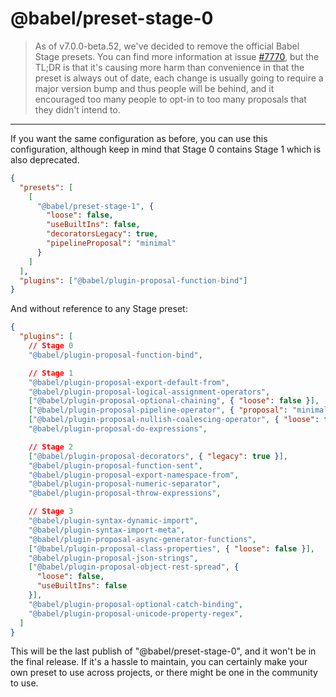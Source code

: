 # @babel/preset-stage-0

> As of v7.0.0-beta.52, we've decided to remove
the official Babel Stage presets. You can find more information
at issue [#7770](https://github.com/babel/babel/issues/7770), but
the TL;DR is that it's causing more harm than convenience in that
the preset is always out of date, each change is usually going to
require a major version bump and thus people will be behind,
and it encouraged too many people to opt-in to too many proposals
that they didn't intend to.

---

If you want the same configuration as before, you can use this configuration, although keep in mind that Stage 0 contains Stage 1 which is also deprecated.

```json
{
  "presets": [
    [
      "@babel/preset-stage-1", { 
        "loose": false,
        "useBuiltIns": false,
        "decoratorsLegacy": true,
        "pipelineProposal": "minimal"
      }
    ]
  ],
  "plugins": ["@babel/plugin-proposal-function-bind"]
}
```

And without reference to any Stage preset:

```json
{
  "plugins": [
    // Stage 0
    "@babel/plugin-proposal-function-bind",

    // Stage 1
    "@babel/plugin-proposal-export-default-from",
    "@babel/plugin-proposal-logical-assignment-operators",
    ["@babel/plugin-proposal-optional-chaining", { "loose": false }],
    ["@babel/plugin-proposal-pipeline-operator", { "proposal": "minimal" }],
    ["@babel/plugin-proposal-nullish-coalescing-operator", { "loose": false }],
    "@babel/plugin-proposal-do-expressions",

    // Stage 2
    ["@babel/plugin-proposal-decorators", { "legacy": true }],
    "@babel/plugin-proposal-function-sent",
    "@babel/plugin-proposal-export-namespace-from",
    "@babel/plugin-proposal-numeric-separator",
    "@babel/plugin-proposal-throw-expressions",

    // Stage 3
    "@babel/plugin-syntax-dynamic-import",
    "@babel/plugin-syntax-import-meta",
    "@babel/plugin-proposal-async-generator-functions",
    ["@babel/plugin-proposal-class-properties", { "loose": false }],
    "@babel/plugin-proposal-json-strings",
    ["@babel/plugin-proposal-object-rest-spread", {
      "loose": false,
      "useBuiltIns": false
    }],
    "@babel/plugin-proposal-optional-catch-binding",
    "@babel/plugin-proposal-unicode-property-regex",
  ]
}
```

This will be the last publish of "@babel/preset-stage-0", and it won't be
in the final release.
If it's a hassle to maintain, you can certainly make your own preset to use
across projects, or there might be one in the community to use.